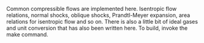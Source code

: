 Common compressible flows are implemented here. Isentropic flow relations, normal shocks, oblique shocks, Prandtl-Meyer expansion, area relations for isentropic flow and so on. There is also a little bit of ideal gases and unit conversion that has also been written here. To build, invoke the make command.
